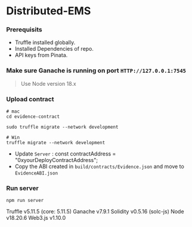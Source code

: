 # Distributed-EMS

### Prerequisits
- Truffle installed globally.
- Installed Dependencies of repo.
- API keys from Pinata.

### Make sure Ganache is running on port `HTTP://127.0.0.1:7545`

 > Use Node version 18.x

### Upload contract 
```
# mac
cd evidence-contract

sudo truffle migrate --network development

# Win
truffle migrate --network development
```

- Update `Server` : const contractAddress = "0xyourDeployContractAddress";
- Copy the ABI created in `build/contracts/Evidence.json` and move to `EvidenceABI.json`

### Run server
```
npm run server
```


Truffle v5.11.5 (core: 5.11.5)
Ganache v7.9.1
Solidity v0.5.16 (solc-js)
Node v18.20.6
Web3.js v1.10.0